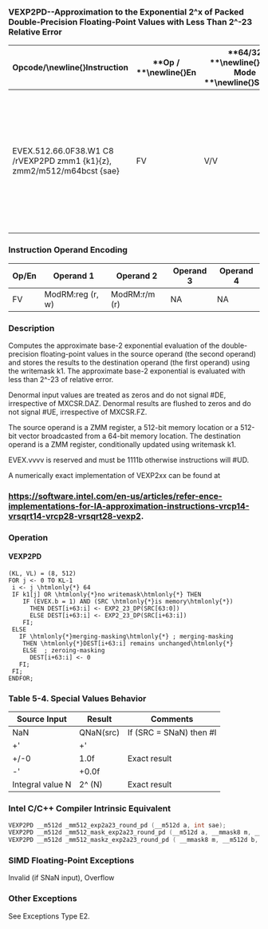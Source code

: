 ### VEXP2PD--Approximation to the Exponential 2^x of Packed Double-Precision Floating-Point Values with Less Than 2^-23 Relative Error


|**Opcode/**\newline{}**Instruction**|**Op / **\newline{}**En**|**64/32 **\newline{}**bit Mode **\newline{}**Support**|**CPUID **\newline{}**Feature **\newline{}**Flag**|**Description**|
|------------------------------------|-------------------------|------------------------------------------------------|--------------------------------------------------|---------------|
|EVEX.512.66.0F38.W1 C8 /rVEXP2PD zmm1 {k1}{z}, zmm2/m512/m64bcst {sae}|FV|V/V|AVX512ER|Computes approximations to the exponential 2^x (with less than 2^-23 of maximum relative error) of the packed double-precision floating-point values from zmm2/m512/m64bcst and stores the floating-point result in zmm1with writemask k1.|
### Instruction Operand Encoding


|Op/En|Operand 1|Operand 2|Operand 3|Operand 4|
|-----|---------|---------|---------|---------|
|FV|ModRM:reg (r, w)|ModRM:r/m (r)|NA|NA|
### Description


Computes the approximate base-2 exponential evaluation of the double-precision floating-point values in the source operand (the second operand) and stores the results to the destination operand (the first operand) using the writemask k1. The approximate base-2 exponential is evaluated with less than 2^-23 of relative error. 

Denormal input values are treated as zeros and do not signal #DE, irrespective of MXCSR.DAZ. Denormal results are flushed to zeros and do not signal #UE, irrespective of MXCSR.FZ.

The source operand is a ZMM register, a 512-bit memory location or a 512-bit vector broadcasted from a 64-bit memory location. The destination operand is a ZMM register, conditionally updated using writemask k1. 

EVEX.vvvv is reserved and must be 1111b otherwise instructions will #UD.

A numerically exact implementation of VEXP2xx can be found at 

###                              https://software.intel.com/en-us/articles/refer-ence-implementations-for-IA-approximation-instructions-vrcp14-vrsqrt14-vrcp28-vrsqrt28-vexp2.

### Operation
#### VEXP2PD 
```info-verb
(KL, VL) = (8, 512)
FOR j  <- 0 TO KL-1
 i  <- j \htmlonly{*} 64
 IF k1[j] OR \htmlonly{*}no writemask\htmlonly{*} THEN
    IF (EVEX.b = 1) AND (SRC \htmlonly{*}is memory\htmlonly{*})
      THEN DEST[i+63:i] <-  EXP2_23_DP(SRC[63:0])
      ELSE DEST[i+63:i] <-  EXP2_23_DP(SRC[i+63:i])
    FI;
 ELSE 
   IF \htmlonly{*}merging-masking\htmlonly{*} ; merging-masking
    THEN \htmlonly{*}DEST[i+63:i] remains unchanged\htmlonly{*}
    ELSE  ; zeroing-masking
      DEST[i+63:i] <-  0
   FI;
 FI;
ENDFOR;
```
### Table 5-4. Special Values Behavior


|**Source Input**|**Result**|**Comments**|
|----------------|----------|------------|
|NaN|QNaN(src)|If (SRC = SNaN) then #I|
|+' |+' ||
|+/-0|1.0f|Exact result|
|-' |+0.0f||
|Integral value N|2^ (N)|Exact result|

### Intel C/C++ Compiler Intrinsic Equivalent

```cpp
VEXP2PD __m512d _mm512_exp2a23_round_pd (__m512d a, int sae);
VEXP2PD __m512d _mm512_mask_exp2a23_round_pd (__m512d a, __mmask8 m, __m512d b, int sae);
VEXP2PD __m512d _mm512_maskz_exp2a23_round_pd ( __mmask8 m, __m512d b, int sae);
```
### SIMD Floating-Point Exceptions


Invalid (if SNaN input), Overflow

### Other Exceptions


See Exceptions Type E2.

